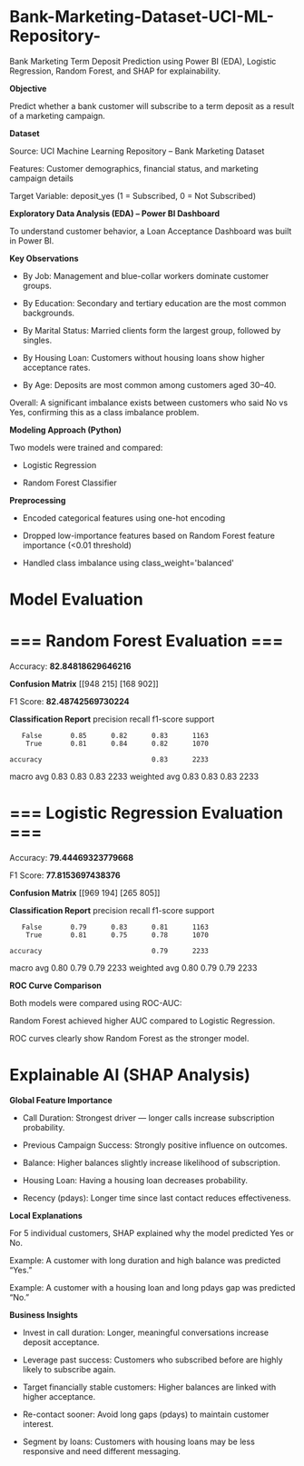 # Bank-Marketing-Dataset-UCI-ML-Repository-
Bank Marketing Term Deposit Prediction using Power BI (EDA), Logistic Regression, Random Forest, and SHAP for explainability.

**Objective**

Predict whether a bank customer will subscribe to a term deposit as a result of a marketing campaign.

**Dataset**

Source: UCI Machine Learning Repository – Bank Marketing Dataset

Features: Customer demographics, financial status, and marketing campaign details

Target Variable: deposit_yes (1 = Subscribed, 0 = Not Subscribed)

**Exploratory Data Analysis (EDA) – Power BI Dashboard**

To understand customer behavior, a Loan Acceptance Dashboard was built in Power BI.

**Key Observations**

- By Job: Management and blue-collar workers dominate customer groups.

- By Education: Secondary and tertiary education are the most common backgrounds.

- By Marital Status: Married clients form the largest group, followed by singles.

- By Housing Loan: Customers without housing loans show higher acceptance rates.

- By Age: Deposits are most common among customers aged 30–40.

Overall: A significant imbalance exists between customers who said No vs Yes, confirming this as a class imbalance problem.

**Modeling Approach (Python)**

Two models were trained and compared:

- Logistic Regression 

- Random Forest Classifier 

**Preprocessing**
- Encoded categorical features using one-hot encoding

- Dropped low-importance features based on Random Forest feature importance (<0.01 threshold)

- Handled class imbalance using class_weight='balanced'

# Model Evaluation

# === Random Forest Evaluation ===
Accuracy: **82.84818629646216**

**Confusion Matrix**
 [[948 215]
 [168 902]]

 F1 Score: **82.48742569730224**

**Classification Report**
               precision    recall  f1-score   support

       False       0.85      0.82      0.83      1163
        True       0.81      0.84      0.82      1070

    accuracy                           0.83      2233
   macro avg       0.83      0.83      0.83      2233
weighted avg       0.83      0.83      0.83      2233

# === Logistic Regression Evaluation ===
Accuracy: **79.44469323779668**

F1 Score: **77.8153697438376**

**Confusion Matrix**
 [[969 194]
 [265 805]]

**Classification Report**
               precision    recall  f1-score   support

       False       0.79      0.83      0.81      1163
        True       0.81      0.75      0.78      1070

    accuracy                           0.79      2233
   macro avg       0.80      0.79      0.79      2233
weighted avg       0.80      0.79      0.79      2233

**ROC Curve Comparison**

Both models were compared using ROC-AUC:

Random Forest achieved higher AUC compared to Logistic Regression.

ROC curves clearly show Random Forest as the stronger model.

# Explainable AI (SHAP Analysis)
**Global Feature Importance**

- Call Duration: Strongest driver — longer calls increase subscription probability.

- Previous Campaign Success: Strongly positive influence on outcomes.

- Balance: Higher balances slightly increase likelihood of subscription.

- Housing Loan: Having a housing loan decreases probability.

- Recency (pdays): Longer time since last contact reduces effectiveness.

**Local Explanations**

For 5 individual customers, SHAP explained why the model predicted Yes or No.

Example: A customer with long duration and high balance was predicted “Yes.”

Example: A customer with a housing loan and long pdays gap was predicted “No.”

**Business Insights**

- Invest in call duration: Longer, meaningful conversations increase deposit acceptance.

- Leverage past success: Customers who subscribed before are highly likely to subscribe again.

- Target financially stable customers: Higher balances are linked with higher acceptance.

- Re-contact sooner: Avoid long gaps (pdays) to maintain customer interest.

- Segment by loans: Customers with housing loans may be less responsive and need different messaging.
